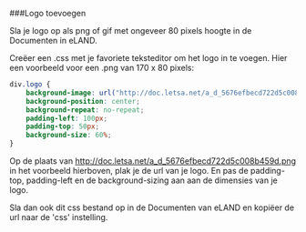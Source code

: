 ###Logo toevoegen

Sla je logo op als png of gif met ongeveer 80 pixels hoogte in de Documenten in eLAND.

Creëer een .css met je favoriete teksteditor om het logo in te voegen. Hier een voorbeeld voor een .png van 170 x 80 pixels:


```css
div.logo {
	background-image: url("http://doc.letsa.net/a_d_5676efbecd722d5c008b459d.png");
	background-position: center;
	background-repeat: no-repeat;
	padding-left: 100px;
	padding-top: 50px;
	background-size: 60%;
}
```

Op de plaats van http://doc.letsa.net/a_d_5676efbecd722d5c008b459d.png in het voorbeeld hierboven, plak je de url van je logo. En pas de padding-top, padding-left en de background-sizing aan aan de dimensies van je logo.

Sla dan ook dit css bestand op in de Documenten van eLAND en kopiëer de url naar de 'css' instelling.
